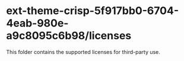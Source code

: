 # ext-theme-crisp-5f917bb0-6704-4eab-980e-a9c8095c6b98/licenses

This folder contains the supported licenses for third-party use.
